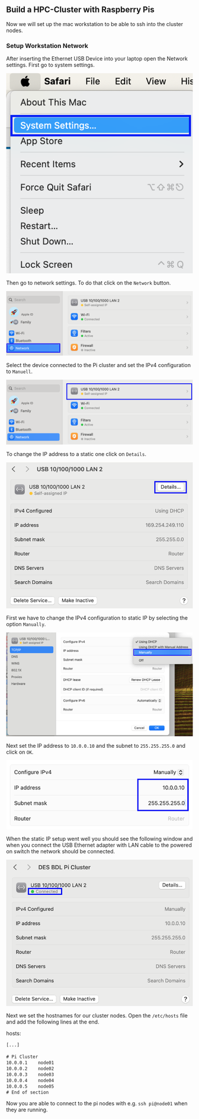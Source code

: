 ## Build a HPC-Cluster with Raspberry Pis

Now we will set up the mac workstation to be able to ssh into the cluster nodes.

### Setup Workstation Network

After inserting the Ethernet USB Device into your laptop open the Network settings. First go to system settings.

![macSonomaSettings.png](pictures/macSonomaSettings.png)

Then go to network settings. To do that click on the `Network` button.

![macSonomaGoToNetworkSettings.png](pictures/macSonomaGoToNetworkSettings.png)

Select the device connected to the Pi cluster and set the IPv4 configuration to `Manuell`.

![macSonomaSelectPiClusterInterface.png](pictures/macSonomaSelectPiClusterInterface.png)

To change the IP address to a static one click on `Details`.

![macSonomaOpenInterfaceSettings.png](pictures/macSonomaOpenInterfaceSettings.png)

First we have to change the IPv4 configuration to static IP by selecting the option `Manually`.

![macSonomaChangeConfigurationToStaticIp.png](pictures/macSonomaChangeConfigurationToStaticIp.png)

Next set the IP address to `10.0.0.10` and the subnet to `255.255.255.0` and click on `OK`.

![macSonomaSettingIpAndSubnet.png](pictures/macSonomaSettingIpAndSubnet.png)

When the static IP setup went well you should see the following window and when you connect the USB Ethernet adapter with LAN cable to the powered on switch the network should be connected.

![macSonomaStaticIpDone.png](pictures/macSonomaStaticIpDone.png)

Next we set the hostnames for our cluster nodes. Open the `/etc/hosts` file and add the following lines at the end.

hosts:

```
[...]

# Pi Cluster
10.0.0.1	node01
10.0.0.2	node02
10.0.0.3	node03
10.0.0.4	node04
10.0.0.5	node05
# End of section
```

Now you are able to connect to the pi nodes with e.g. `ssh pi@node01` when they are running.
